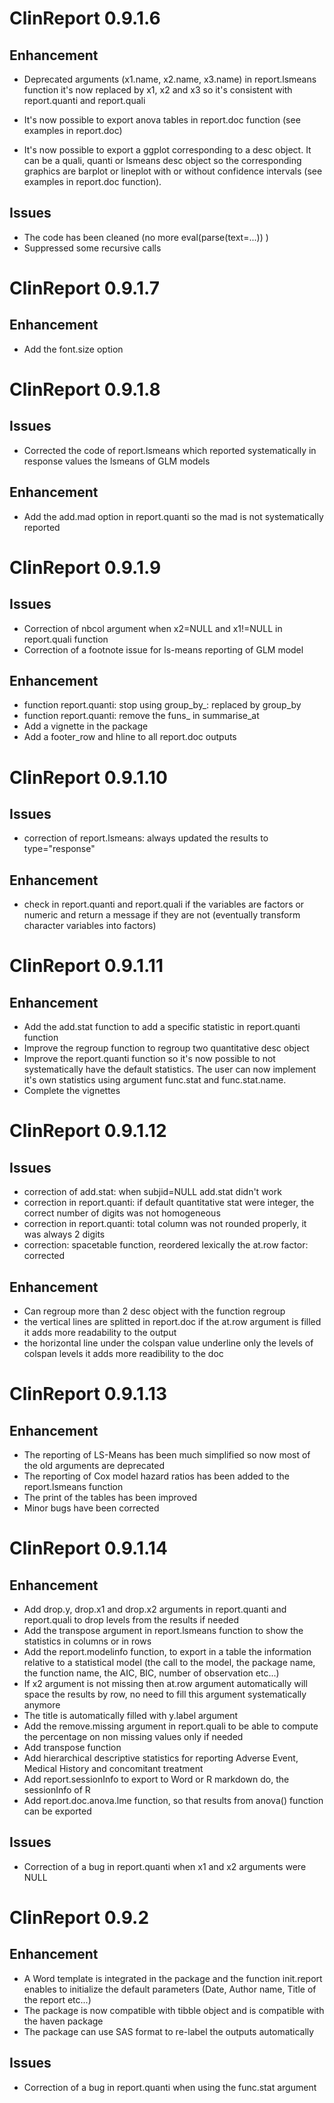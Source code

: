 # ClinReport 0.9.1.6

## Enhancement

* Deprecated arguments (x1.name, x2.name, x3.name) in report.lsmeans function
it's now replaced by x1, x2 and x3 so it's consistent with report.quanti and report.quali

* It's now possible to export anova tables in report.doc function (see examples in report.doc)

* It's now possible to export a ggplot corresponding to a desc object.
It can be a quali, quanti or lsmeans desc object so the corresponding graphics are barplot or
lineplot with or without confidence intervals (see examples in report.doc function).

## Issues

* The code has been cleaned (no more eval(parse(text=...)) ) 
* Suppressed some recursive calls


# ClinReport 0.9.1.7

## Enhancement

* Add the font.size option



# ClinReport 0.9.1.8

## Issues

* Corrected the code of report.lsmeans which reported systematically in response values the lsmeans of GLM models

## Enhancement

* Add the add.mad option in report.quanti so the mad is not systematically reported


# ClinReport 0.9.1.9


## Issues

* Correction of nbcol argument when x2=NULL and x1!=NULL in report.quali function
* Correction of a footnote issue for ls-means reporting of GLM model

## Enhancement

* function report.quanti: stop using group_by_: replaced by group_by
* function report.quanti: remove the funs_ in summarise_at
* Add a vignette in the package
* Add a footer_row and hline to all report.doc outputs



# ClinReport 0.9.1.10


## Issues

* correction of report.lsmeans: always updated the results to type="response"

## Enhancement

* check in report.quanti and report.quali if the variables are factors or numeric and
return a message if they are not (eventually transform character variables into factors)


# ClinReport 0.9.1.11


## Enhancement

* Add the add.stat function to add a specific statistic in report.quanti function
* Improve the regroup function to regroup two quantitative desc object
* Improve the report.quanti function so it's now possible to not systematically have the default statistics.
The user can now implement it's own statistics using argument func.stat and func.stat.name.
* Complete the vignettes

# ClinReport 0.9.1.12


## Issues

* correction of add.stat: when subjid=NULL add.stat didn't work
* correction in report.quanti: if default quantitative stat were integer, the correct number of digits was not homogeneous
* correction in report.quanti: total column was not rounded properly, it was always 2 digits
* correction: spacetable function, reordered lexically the at.row factor: corrected      

## Enhancement

* Can regroup more than 2 desc object with the function regroup
* the vertical lines are splitted in report.doc if the at.row argument is filled
it adds more readability to the output
* the horizontal line under the colspan value underline only the levels of colspan levels
it adds more readibility to the doc


# ClinReport 0.9.1.13

## Enhancement

* The reporting of LS-Means has been much simplified so now most of the old arguments are deprecated
* The reporting of Cox model hazard ratios has been added to the report.lsmeans function
* The print of the tables has been improved
* Minor bugs have been corrected 



# ClinReport 0.9.1.14

## Enhancement

* Add drop.y, drop.x1 and drop.x2 arguments in report.quanti and report.quali to drop levels from the results if needed
* Add the transpose argument in report.lsmeans function to show the statistics in columns or in rows
* Add the report.modelinfo function, to export in a table the information relative to a statistical model
(the call to the model, the package name, the function name, the AIC, BIC, number of observation etc...)
* If x2 argument is not missing then at.row argument automatically will space the results by row, no need to fill this
argument systematically anymore
* The title is automatically filled with y.label argument
* Add the remove.missing argument in report.quali to be able to compute the percentage on non missing values only if needed
* Add transpose function
* Add hierarchical descriptive statistics for reporting Adverse Event, Medical History and concomitant treatment
* Add report.sessionInfo to export to Word or R markdown do, the sessionInfo of R
* Add report.doc.anova.lme function, so that results from anova() function can be exported

## Issues
* Correction of a bug in report.quanti when x1 and x2 arguments were NULL 



# ClinReport 0.9.2

## Enhancement

* A Word template is integrated in the package and the function init.report enables to initialize
the default parameters (Date, Author name, Title of the report etc...)
* The package is now compatible with tibble object and is compatible with the haven package
* The package can use SAS format to re-label the outputs automatically


## Issues
* Correction of a bug in report.quanti when using the func.stat argument




